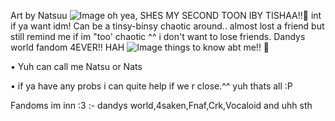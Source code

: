 Art by Natsuu
![Image](https://github.com/user-attachments/assets/e99afb6a-6a37-4b2e-8f55-79ba17088a73)
oh yea, SHES MY SECOND TOON IBY TISHAA!!🎀
int if ya want idm! Can be a tinsy-binsy chaotic around.. almost lost a friend but still remind me if im "too' chaotic ^^ i don't want to lose friends. 
Dandys world fandom 4EVER!! HAH 
![Image](https://github.com/user-attachments/assets/36467d85-420a-4259-a0a5-0e0f77a97240)
things to know abt me!! 🎀

• Yuh can call me Natsu or Nats 

• if ya have any probs i can quite help if we r close.^^
 yuh thats all :P

 Fandoms im inn :3 :- dandys world,4saken,Fnaf,Crk,Vocaloid
 and uhh sth 
